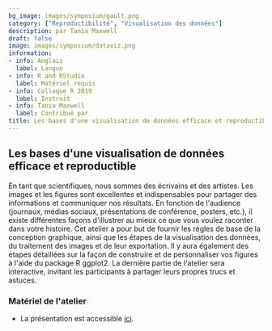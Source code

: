 ```yaml
---
bg_image: images/symposium/gault.png
category: ["Reproductibilité", "Visualisation des données"]
description: par Tania Maxwell
draft: false
image: images/symposium/dataviz.png
information:
- info: Anglais
  label: Langue
- info: R and RStudio
  label: Matériel requis
- info: Colloque R 2019
  label: Instruit
- info: Tania Maxwell
  label: Contribué par
title: Les bases d'une visualisation de données efficace et reproductible
---
```


## Les bases d'une visualisation de données efficace et reproductible

En tant que scientifiques, nous sommes des écrivains et des artistes. Les images et les figures sont excellentes et indispensables pour partager des informations et communiquer nos résultats. En fonction de l'audience (journaux, médias sociaux, présentations de conférence, posters, etc.), il existe différentes façons d'illustrer au mieux ce que vous voulez raconter dans votre histoire. Cet atelier a pour but de fournir les règles de base de la conception graphique, ainsi que les étapes de la visualisation des données, du traitement des images et de leur exportation. Il y aura également des étapes détaillées sur la façon de construire et de personnaliser vos figures à l'aide du package R ggplot2. La dernière partie de l'atelier sera interactive, invitant les participants à partager leurs propres trucs et astuces.

### Matériel de l'atelier

* La présentation est accessible [ici](https://github.com/QCBSRworkshops/QCBSRworkshops.github.io/blob/main/static/data/Maxwell_data_visualization_2019.pdf).
